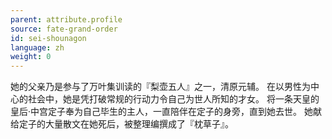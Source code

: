 ```yaml
---
parent: attribute.profile
source: fate-grand-order
id: sei-shounagon
language: zh
weight: 0
---
```


她的父亲乃是参与了万叶集训读的『梨壶五人』之一，清原元辅。
在以男性为中心的社会中，她是凭打破常规的行动力令自己为世人所知的才女。
将一条天皇的皇后·中宫定子奉为自己毕生的主人，一直陪伴在定子的身旁，直到她去世。
她献给定子的大量散文在她死后，被整理编撰成了『枕草子』。
